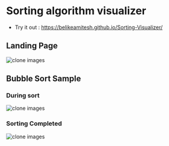 # Sorting algorithm visualizer
 - Try it out : https://belikeamitesh.github.io/Sorting-Visualizer/

## Landing Page
![clone images](/sorting-visualizer-1.png)

## Bubble Sort Sample

### During sort
![clone images](/sorting.png)

### Sorting Completed
![clone images](/sorting-visulaizer.png)

